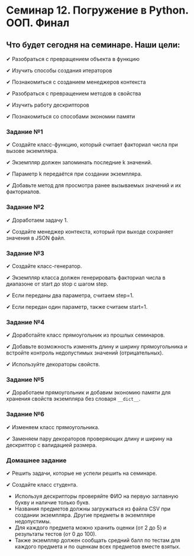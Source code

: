 # Семинар 12. Погружение в Python. ООП. Финал

## Что будет сегодня на семинаре. Наши цели:

✔ Разобраться с превращением объекта в функцию

✔ Изучить способы создания итераторов

✔ Познакомиться с созданием менеджеров контекста

✔ Разобраться с превращением методов в свойства

✔ Изучить работу дескрипторов

✔ Познакомиться со способами экономии памяти

### Задание №1

✔ Создайте класс-функцию, который считает факториал числа при вызове экземпляра.

✔ Экземпляр должен запоминать последние k значений.

✔ Параметр k передаётся при создании экземпляра.

✔ Добавьте метод для просмотра ранее вызываемых значений и их факториалов.

### Задание №2

✔ Доработаем задачу 1.

✔ Создайте менеджер контекста, который при выходе сохраняет значения в JSON файл.

### Задание №3

✔ Создайте класс-генератор.

✔ Экземпляр класса должен генерировать факториал числа в диапазоне от start до stop с шагом step.

✔ Если переданы два параметра, считаем step=1.

✔ Если передан один параметр, также считаем start=1.

### Задание №4

✔ Доработайте класс прямоугольник из прошлых семинаров.

✔ Добавьте возможность изменять длину и ширину прямоугольника и встройте контроль недопустимых значений (отрицательных).

✔ Используйте декораторы свойств.

### Задание №5

✔ Доработаем прямоугольник и добавим экономию памяти для хранения свойств экземпляра без словаря `__dict__`.

### Задание №6

✔ Изменяем класс прямоугольника.

✔ Заменяем пару декораторов проверяющих длину и ширину на дескриптор с валидацией размера.

### Домашнее задание

✔ Решить задачи, которые не успели решить на семинаре.

✔ Создайте класс студента.
- Используя дескрипторы проверяйте ФИО на первую заглавную букву и наличие только букв.
- Названия предметов должны загружаться из файла CSV при создании экземпляра. Другие предметы в экземпляре недопустимы.
- Для каждого предмета можно хранить оценки (от 2 до 5) и результаты тестов (от 0 до 100).
- Также экземпляр должен сообщать средний балл по тестам для каждого предмета и по оценкам всех предметов вместе взятых. 
